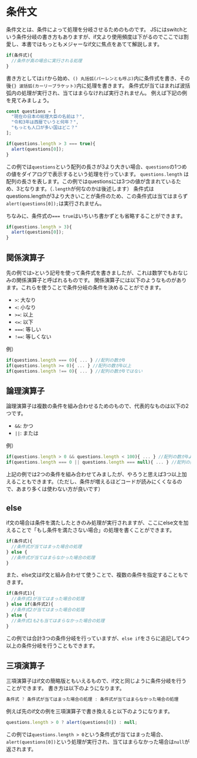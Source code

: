 # 条件文
条件文とは、条件によって処理を分岐させるためのものです。
JSにはswitchという条件分岐の書き方もありますが、if文より使用頻度は下がるのでここでは割愛し、本書ではもっともメジャーなif文に焦点をあてて解説します。

```js
if(条件式){
  //条件が真の場合に実行される処理
}
```

書き方としては`if`から始め、`() 丸括弧(パーレンとも呼ぶ)`内に条件式を書き、その後`{} 波括弧(カーリーブラケット)`内に処理を書きます。
条件式が当てはまれば波括弧内の処理が実行され、当てはまらなければ実行されません。
例えば下記の例を見てみましょう。

```js
const questions = [
  "現在の日本の総理大臣の名前は？", 
  "令和3年は西暦でいうと何年？", 
  "もっとも人口が多い国はどこ？"
];

if(questions.length > 3 === true){
  alert(questions[0]);
}
```

この例では`questions`という配列の長さが3より大きい場合、`questions`の1つめの値をダイアログで表示するという処理を行っています。
`questions.length` は配列の長さを表します。この例ではquestionsには3つの値が含まれているため、3となります。（`.length`が何なのかは後述します）
条件式はquestions.lengthが3より大きいことが条件のため、この条件式は当てはまらず `alert(questions[0]);`は実行されません。

ちなみに、条件式の`=== true`はいちいち書かずとも省略することができます。

```js
if(questions.length > 3){
  alert(questions[0]);
}
```

## 関係演算子
先の例では`>`という記号を使って条件式を書きましたが、これは数学でもおなじみの関係演算子と呼ばれるものです。
関係演算子には以下のようなものがあります。これらを使うことで条件分岐の条件を決めることができます。

- `>`: 大なり
- `<`: 小なり
- `>=`: 以上
- `<=`: 以下
- `===`: 等しい
- `!==`: 等しくない

例）
```js
if(questions.length === 0){ ... } //配列の数が0
if(questions.length >= 0){ ... } //配列の数が0以上
if(questions.length !== 0){ ... } //配列の数が0ではない
```

## 論理演算子
論理演算子は複数の条件を組み合わせるためのもので、代表的なものは以下の2つです。

- `&&`: かつ
- `||`: または

例）
```js
if(questions.length > 0 && questions.length < 100){ ... } //配列の数が0より多く、100より小さい
if(questions.length === 0 || questions.length === null){ ... } //配列の数が0またはnull
```

上記の例では2つの条件を組み合わせてみましたが、やろうと思えば3つ以上加えることもできます。（ただし、条件が増えるほどコードが読みにくくなるので、あまり多くは使わない方が良いです）

## else
if文の場合は条件を満たしたときのみ処理が実行されますが、ここにelse文を加えることで「もし条件を満たさない場合」の処理を書くことができます。

```js
if(条件式){
  //条件式が当てはまった場合の処理
} else {
  //条件式が当てはまらなかった場合の処理
}
```

また、else文はif文と組み合わせて使うことで、複数の条件を指定することもできます。

```js
if(条件式1){
  //条件式1が当てはまった場合の処理
} else if(条件式2){
  //条件式2が当てはまった場合の処理
} else {
  //条件式1も2も当てはまらなかった場合の処理
}
```

この例では合計3つの条件分岐を行っていますが、`else if`をさらに追記して4つ以上の条件分岐を行うこともできます。

## 三項演算子
三項演算子はif文の簡略版ともいえるもので、if文と同じように条件分岐を行うことができます。
書き方は以下のようになります。

```js
条件式 ? 条件式が当てはまった場合の処理 : 条件式が当てはまらなかった場合の処理
```

例えば先のif文の例を三項演算子で書き換えると以下のようになります。

```js
questions.length > 0 ? alert(questions[0]) : null;
```

この例では`questions.length > 0`という条件式が当てはまった場合、`alert(questions[0])`という処理が実行され、当てはまらなかった場合は`null`が返されます。